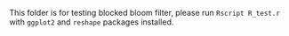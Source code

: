This folder is for testing blocked bloom filter, please run `Rscript R_test.r` with `ggplot2` and `reshape` packages installed.
